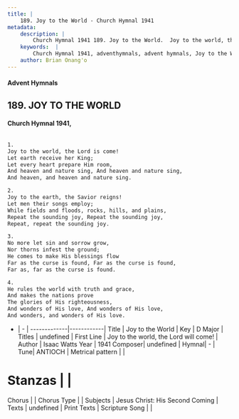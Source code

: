 ```yaml
---
title: |
    189. Joy to the World - Church Hymnal 1941
metadata:
    description: |
        Church Hymnal 1941 189. Joy to the World.  Joy to the world, the Lord is come! Let earth receive her King; Let every heart prepare Him room, And heaven and nature sing, And heaven and nature sing, And heaven, and heaven and nature sing.  
    keywords:  |
        Church Hymnal 1941, adventhymnals, advent hymnals, Joy to the World, Joy to the world, the Lord will come!. 
    author: Brian Onang'o
---
```


#### Advent Hymnals
## 189. JOY TO THE WORLD
####  Church Hymnal 1941,

```txt

1.
Joy to the world, the Lord is come!
Let earth receive her King;
Let every heart prepare Him room,
And heaven and nature sing, And heaven and nature sing,
And heaven, and heaven and nature sing.

2.
Joy to the earth, the Savior reigns!
Let men their songs employ;
While fields and floods, rocks, hills, and plains,
Repeat the sounding joy, Repeat the sounding joy,
Repeat, repeat the sounding joy.

3.
No more let sin and sorrow grow,
Nor thorns infest the ground;
He comes to make His blessings flow
Far as the curse is found, Far as the curse is found,
Far as, far as the curse is found.

4.
He rules the world with truth and grace,
And makes the nations prove
The glories of His righteousness,
And wonders of His love, And wonders of His love,
And wonders, and wonders of His love.


```

- |   -  |
-------------|------------|
Title | Joy to the World |
Key | D Major |
Titles | undefined |
First Line | Joy to the world, the Lord will come! |
Author | Isaac Watts
Year | 1941
Composer| undefined |
Hymnal|  - |
Tune| ANTIOCH |
Metrical pattern | |
# Stanzas |  |
Chorus |  |
Chorus Type |  |
Subjects | Jesus Christ: His Second Coming |
Texts | undefined |
Print Texts | 
Scripture Song |  |
    
